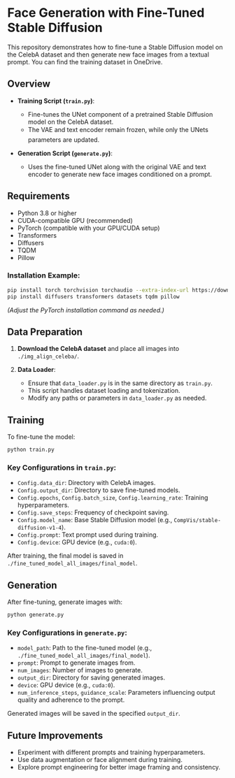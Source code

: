 # Face Generation with Fine-Tuned Stable Diffusion

This repository demonstrates how to fine-tune a Stable Diffusion model on the CelebA dataset and then generate new face images from a textual prompt. You can find the training dataset in OneDrive.

## Overview

- **Training Script (`train.py`)**:

  - Fine-tunes the UNet component of a pretrained Stable Diffusion model on the CelebA dataset.
  - The VAE and text encoder remain frozen, while only the UNets parameters are updated.

- **Generation Script (`generate.py`)**:
  - Uses the fine-tuned UNet along with the original VAE and text encoder to generate new face images conditioned on a prompt.

## Requirements

- Python 3.8 or higher
- CUDA-compatible GPU (recommended)
- PyTorch (compatible with your GPU/CUDA setup)
- Transformers
- Diffusers
- TQDM
- Pillow

### Installation Example:

```bash
pip install torch torchvision torchaudio --extra-index-url https://download.pytorch.org/whl/cu11x
pip install diffusers transformers datasets tqdm pillow
```

_(Adjust the PyTorch installation command as needed.)_

## Data Preparation

1. **Download the CelebA dataset** and place all images into `./img_align_celeba/`.

2. **Data Loader**:
   - Ensure that `data_loader.py` is in the same directory as `train.py`.
   - This script handles dataset loading and tokenization.
   - Modify any paths or parameters in `data_loader.py` as needed.

## Training

To fine-tune the model:

```bash
python train.py
```

### Key Configurations in `train.py`:

- `Config.data_dir`: Directory with CelebA images.
- `Config.output_dir`: Directory to save fine-tuned models.
- `Config.epochs`, `Config.batch_size`, `Config.learning_rate`: Training hyperparameters.
- `Config.save_steps`: Frequency of checkpoint saving.
- `Config.model_name`: Base Stable Diffusion model (e.g., `CompVis/stable-diffusion-v1-4`).
- `Config.prompt`: Text prompt used during training.
- `Config.device`: GPU device (e.g., `cuda:0`).

After training, the final model is saved in `./fine_tuned_model_all_images/final_model`.

## Generation

After fine-tuning, generate images with:

```bash
python generate.py
```

### Key Configurations in `generate.py`:

- `model_path`: Path to the fine-tuned model (e.g., `./fine_tuned_model_all_images/final_model`).
- `prompt`: Prompt to generate images from.
- `num_images`: Number of images to generate.
- `output_dir`: Directory for saving generated images.
- `device`: GPU device (e.g., `cuda:0`).
- `num_inference_steps`, `guidance_scale`: Parameters influencing output quality and adherence to the prompt.

Generated images will be saved in the specified `output_dir`.

## Future Improvements

- Experiment with different prompts and training hyperparameters.
- Use data augmentation or face alignment during training.
- Explore prompt engineering for better image framing and consistency.
